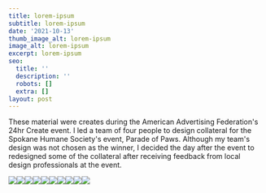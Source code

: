 ```yaml
---
title: lorem-ipsum
subtitle: lorem-ipsum
date: '2021-10-13'
thumb_image_alt: lorem-ipsum
image_alt: lorem-ipsum
excerpt: lorem-ipsum
seo:
  title: ''
  description: ''
  robots: []
  extra: []
layout: post
---
```

These material were creates during the American Advertising Federation's 24hr Create event. I led a team of four people to design collateral for the Spokane Humane Society's event, Parade of Paws. Although my team's design was not chosen as the winner, I decided the day after the event to redesigned some of the collateral after receiving feedback from local design professionals at the event.

![](/images/parade1.png)![](/images/parade2.png)![](/images/parade3.png)![](/images/parade4.png)![](/images/parade5.png)![](/images/parade6.png)![](/images/parade7.png)![](/images/parade8.png)![](/images/parade9.png)![](/images/parade10.png)
